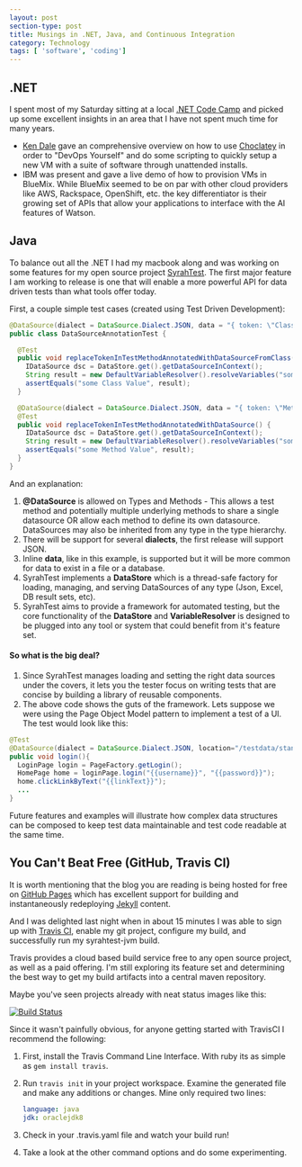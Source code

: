 ```yaml
---
layout: post
section-type: post
title: Musings in .NET, Java, and Continuous Integration
category: Technology
tags: [ 'software', 'coding']
---
```


## .NET
I spent most of my Saturday sitting at a local [.NET Code Camp](http://www.meetup.com/Central-Penn-Dot-Net-User-Group/events/225230290/) and picked up some excellent insights in an area that I have not spent much time for many years.

* [Ken Dale](http://kendaleiv.com) gave an comprehensive overview on how to use [Choclatey](https://chocolatey.org) in order to "DevOps Yourself" and do some scripting to quickly setup a new VM with a suite of software through unattended installs.
* IBM was present and gave a live demo of how to provision VMs in BlueMix.  While BlueMix seemed to be on par with other cloud providers like AWS, Rackspace, OpenShift, etc. the key differentiator is their growing set of APIs that allow your applications to interface with the AI features of Watson.
 
## Java
To balance out all the .NET I had my macbook along and was working on some features for my open source project [SyrahTest](https://github.com/SyrahTest/syrahtest-jvm).  The first major feature I am working to release is one that will enable a more powerful API for data driven tests than what tools offer today.

First, a couple simple test cases (created using Test Driven Development): 

```java
@DataSource(dialect = DataSource.Dialect.JSON, data = "{ token: \"Class Value\"}")
public class DataSourceAnnotationTest {

  @Test
  public void replaceTokenInTestMethodAnnotatedWithDataSourceFromClass() {
    IDataSource dsc = DataStore.get().getDataSourceInContext();
    String result = new DefaultVariableResolver().resolveVariables("some {{token}}", dsc);
    assertEquals("some Class Value", result);
  }

  @DataSource(dialect = DataSource.Dialect.JSON, data = "{ token: \"Method Value\"}")
  @Test
  public void replaceTokenInTestMethodAnnotatedWithDataSource() {
    IDataSource dsc = DataStore.get().getDataSourceInContext();
    String result = new DefaultVariableResolver().resolveVariables("some {{token}}", dsc);
    assertEquals("some Method Value", result);
  }
}
```

And an explanation:

1. **@DataSource** is allowed on Types and Methods - This allows a test method and potentially multiple underlying methods to share a single datasource OR allow each method to define its own datasource.  DataSources may also be inherited from any type in the type hierarchy.
2. There will be support for several **dialects**, the first release will support JSON.
3. Inline **data**, like in this example, is supported but it will be more common for data to exist in a file or a database.
4. SyrahTest implements a **DataStore** which is a thread-safe factory for loading, managing, and serving DataSources of any type (Json, Excel, DB result sets, etc).
5. SyrahTest aims to provide a framework for automated testing, but the core functionality of the **DataStore** and **VariableResolver** is designed to be plugged into any tool or system that could benefit from it's feature set.

#### So what is the big deal? 

1. Since SyrahTest manages loading and setting the right data sources under the covers, it lets you the tester focus on writing tests that are concise by building a library of reusable components.
2. The above code shows the guts of the framework.  Lets suppose we were using the Page Object Model pattern to implement a test of a UI.  The test would look like this: 

```java
@Test
@DataSource(dialect = DataSource.Dialect.JSON, location="/testdata/stander-user-flow.json")
public void login(){
  LoginPage login = PageFactory.getLogin();
  HomePage home = loginPage.login("{{username}}", "{{password}}");
  home.clickLinkByText("{{linkText}}");
  ...
}
```

Future features and examples will illustrate how complex data structures can be composed to keep test data maintainable and test code readable at the same time.

## You Can't Beat Free (GitHub, Travis CI)

It is worth mentioning that the blog you are reading is being hosted for free on [GitHub Pages](https://pages.github.com) which has excellent support for building and instantaneously redeploying [Jekyll](https://jekyllrb.com) content.

And I was delighted last night when in about 15 minutes I was able to sign up with [Travis CI](https://travis-ci.org/), enable my git project, configure my build, and successfully run my syrahtest-jvm build.  

Travis provides a cloud based build service free to any open source project, as well as a paid offering.  I'm still exploring its feature set and determining the best way to get my build artifacts into a central maven repository. 

Maybe you've seen projects already with neat status images like this:

[![Build Status](https://travis-ci.org/SyrahTest/syrahtest-jvm.svg?branch=master)](https://travis-ci.org/SyrahTest/syrahtest-jvm)

Since it wasn't painfully obvious, for anyone getting started with TravisCI I recommend the following:

1. First, install the Travis Command Line Interface.  With ruby its as simple as `gem install travis`.
2. Run `travis init` in your project workspace.  Examine the generated file and make any additions or changes.  Mine only required two lines:

    ```yaml
    language: java
    jdk: oraclejdk8
    ```

3. Check in your .travis.yaml file and watch your build run!
4. Take a look at the other command options and do some experimenting.
